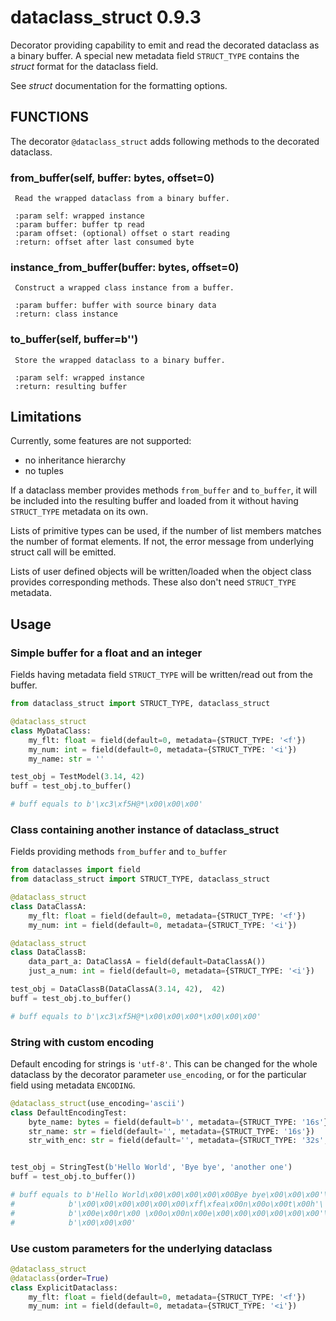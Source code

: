 # dataclass_struct 0.9.3

Decorator providing capability to emit and read the decorated dataclass as a binary buffer.
A special new metadata field `STRUCT_TYPE` contains the *struct* format for the dataclass field.

See *struct* documentation for the formatting options.

## FUNCTIONS

The decorator `@dataclass_struct` adds following methods 
to the decorated dataclass. 
 
### from_buffer(self, buffer: bytes, offset=0)
     Read the wrapped dataclass from a binary buffer.
          
     :param self: wrapped instance
     :param buffer: buffer tp read
     :param offset: (optional) offset o start reading
     :return: offset after last consumed byte
       
### instance_from_buffer(buffer: bytes, offset=0)
     Construct a wrapped class instance from a buffer.
           
     :param buffer: buffer with source binary data
     :return: class instance
     
### to_buffer(self, buffer=b'')
     Store the wrapped dataclass to a binary buffer.
           
     :param self: wrapped instance
     :return: resulting buffer

## Limitations

Currently, some features are not supported:

- no inheritance hierarchy
- no tuples

If a dataclass member provides methods `from_buffer` and `to_buffer`, 
it will be included into the resulting buffer and loaded from it 
without having `STRUCT_TYPE` metadata on its own.

Lists of primitive types can be used, if the number of list members matches the number 
of format elements. If not, the error message from underlying struct call 
will be emitted.

Lists of user defined objects will be written/loaded 
when the object class provides corresponding methods.
These also don't need `STRUCT_TYPE` metadata.

## Usage

### Simple buffer for a float and an integer

Fields having metadata field `STRUCT_TYPE` 
will be written/read out from the buffer.

```python
from dataclass_struct import STRUCT_TYPE, dataclass_struct

@dataclass_struct
class MyDataClass:
    my_flt: float = field(default=0, metadata={STRUCT_TYPE: '<f'})
    my_num: int = field(default=0, metadata={STRUCT_TYPE: '<i'})
    my_name: str = ''

test_obj = TestModel(3.14, 42)
buff = test_obj.to_buffer()

# buff equals to b'\xc3\xf5H@*\x00\x00\x00'
``` 

### Class containing another instance of dataclass_struct

Fields providing methods `from_buffer` and `to_buffer`

```python
from dataclasses import field
from dataclass_struct import STRUCT_TYPE, dataclass_struct

@dataclass_struct
class DataClassA:
    my_flt: float = field(default=0, metadata={STRUCT_TYPE: '<f'})
    my_num: int = field(default=0, metadata={STRUCT_TYPE: '<i'})

@dataclass_struct
class DataClassB:
    data_part_a: DataClassA = field(default=DataClassA())
    just_a_num: int = field(default=0, metadata={STRUCT_TYPE: '<i'})

test_obj = DataClassB(DataClassA(3.14, 42),  42)
buff = test_obj.to_buffer()

# buff equals to b'\xc3\xf5H@*\x00\x00\x00*\x00\x00\x00'
``` 


### String with custom encoding

Default encoding for strings is `'utf-8'`. 
This can be changed for the whole dataclass by 
the decorator parameter `use_encoding`,
or for the particular field using metadata `ENCODING`.

```python
@dataclass_struct(use_encoding='ascii')
class DefaultEncodingTest:
    byte_name: bytes = field(default=b'', metadata={STRUCT_TYPE: '16s'})
    str_name: str = field(default='', metadata={STRUCT_TYPE: '16s'})
    str_with_enc: str = field(default='', metadata={STRUCT_TYPE: '32s', ENCODING: 'utf-16'})


test_obj = StringTest(b'Hello World', 'Bye bye', 'another one')
buff = test_obj.to_buffer())

# buff equals to b'Hello World\x00\x00\x00\x00\x00Bye bye\x00\x00\x00'\
#            b'\x00\x00\x00\x00\x00\x00\xff\xfea\x00n\x00o\x00t\x00h'\
#            b'\x00e\x00r\x00 \x00o\x00n\x00e\x00\x00\x00\x00\x00\x00'\
#            b'\x00\x00\x00'
```

### Use custom parameters for the underlying dataclass

```python
@dataclass_struct
@dataclass(order=True)
class ExplicitDataclass:
    my_flt: float = field(default=0, metadata={STRUCT_TYPE: '<f'})
    my_num: int = field(default=0, metadata={STRUCT_TYPE: '<i'})
```

